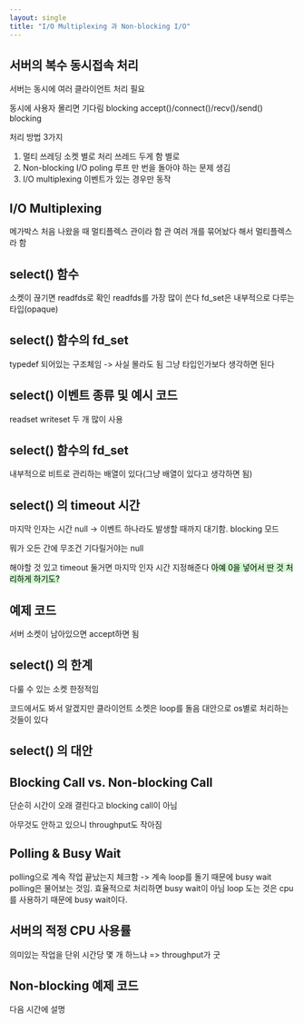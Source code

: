 ```yaml
---
layout: single
title: "I/O Multiplexing 과 Non-blocking I/O"
---
```


## 서버의 복수 동시접속 처리

서버는 동시에 여러 클라이언트 처리 필요

동시에 사용자 몰리면 기다림 blocking
accept()/connect()/recv()/send() blocking

처리 방법 3가지
1. 멀티 쓰레딩
	소켓 별로 처리 쓰레드 두게 함
	별로
1. Non-blocking I/O
	poling
	루프 만 번을 돌아야 하는 문제 생김
1. I/O multiplexing
	이벤트가 있는 경우만 동작

## I/O Multiplexing
메가박스 처음 나왔을 때 멀티플렉스 관이라 함
관 여러 개를 묶어놨다 해서 멀티플렉스라 함
## select() 함수

소켓이 끊기면 readfds로 확인
readfds를 가장 많이 쓴다
fd_set은 내부적으로 다루는 타입(opaque)

## select() 함수의 fd_set
typedef 되어있는 구조체임 -> 사실 몰라도 됨
그냥 타입인가보다 생각하면 된다



## select() 이벤트 종류 및 예시 코드

readset writeset 두 개 많이 사용



## select() 함수의 fd_set

내부적으로 비트로 관리하는 배열이 있다(그냥 배열이 있다고 생각하면 됨)
## select() 의 timeout 시간

마지막 인자는 시간
null -> 이벤트 하나라도 발생할 때까지 대기함. blocking 모드

뭐가 오든 간에 무조건 기다릴거야는 null

해야할 것 있고 timeout 둘거면 마지막 인자 시간 지정해준다
<mark style="background: #BBFABBA6;">아예 0을 넣어서 딴 것 처리하게 하기도?</mark>

## 예제 코드

서버 소켓이 남아있으면 accept하면 됨
## select() 의 한계

다룰 수 있는 소켓 한정적임

코드에서도 봐서 알겠지만 클라이언트 소켓은 loop를 돌음
대안으로 os별로 처리하는 것들이 있다

## select() 의 대안


## Blocking Call vs. Non-blocking Call

단순히 시간이 오래 결린다고 blocking call이 아님

아무것도 안하고 있으니 throughput도 작아짐

## Polling & Busy Wait

polling으로 계속 작업 끝났는지 체크함 -> 계속 loop를 돌기 때문에 busy wait
polling은 물어보는 것임. 효율적으로 처리하면 busy wait이 아님
loop 도는 것은 cpu를 사용하기 때문에 busy wait이다.

## 서버의 적정 CPU 사용률

의미있는 작업을 단위 시간당 몇 개 하느냐 => throughput가 굿

## Non-blocking 예제 코드

다음 시간에 설명
